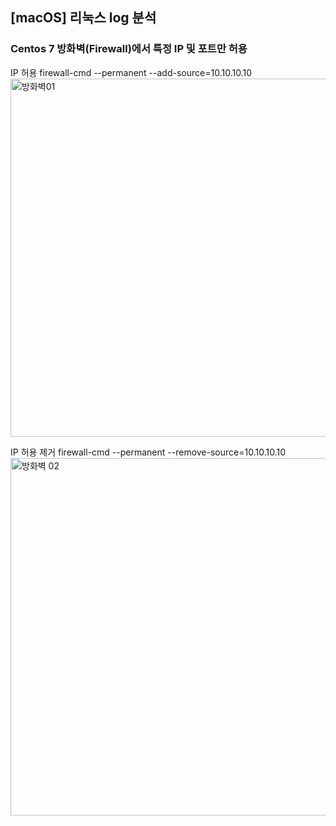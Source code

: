 ## [macOS] 리눅스 log 분석



### Centos 7 방화벽(Firewall)에서 특정 IP 및 포트만 허용 
  IP 허용
  firewall-cmd --permanent --add-source=10.10.10.10
  <img width="573" alt="방화벽01" src="https://user-images.githubusercontent.com/87052051/162160149-b3a16c9a-ff7e-47bb-a2a8-efa3d2790621.png">

  IP 허용 제거
  firewall-cmd --permanent --remove-source=10.10.10.10
  <img width="572" alt="방화벽 02" src="https://user-images.githubusercontent.com/87052051/162160205-bef62709-ea0b-4582-a9a4-696419d97579.png">




 




